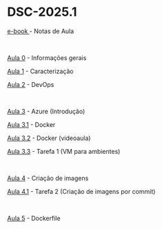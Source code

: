 ﻿# DSC-2025.1

<p><a class="external-link" href="https://academicoifrnedu.sharepoint.com/:u:/s/DSC2024.1/EUUd2cpzokZLvU5vtXYYMfYBH365URXbDgNgJ3PJVPncrA?e=2Rcljl">e-book </a> - Notas de Aula</p>
<p> </p>
<p><a class="external-link" href="https://academicoifrnedu.sharepoint.com/:u:/s/DSC2024.1/ETa9OxUliKxEtFfJRWPQsyUBf294au2XY7tWe9bVSg6RzA?e=oO1Czg">Aula 0</a> - Informações gerais</p>
<p><a class="external-link" href="https://academicoifrnedu.sharepoint.com/:b:/s/DSC2024.1/EYiMTv-1ijNPp7M6bugreegBdv6Enp2u1UJwokDSqZO8-A?e=MPhMTt">Aula 1</a> - Caracterização</p>
<p><a class="external-link" href="https://academicoifrnedu.sharepoint.com/:u:/s/DSC2024.1/EeTzKdniY8lLiM6eQr1a4gwBCe2koylmHWOKoFmYS9Be1A?e=gj1O5h">Aula 2</a> - DevOps</p>
<p> </p>
<p><a class="external-link" href="https://academicoifrnedu.sharepoint.com/:u:/s/DSC2024.1/EXu-sn3f5otBvKjluJZc6uwBech995sGCAduL7FoT5-xZQ?e=vpt0b8">Aula 3</a> - Azure (Introdução)</p>
<p><a class="external-link" href="https://academicoifrnedu.sharepoint.com/:u:/s/DSC2024.1/EcE4PxrCshVNsq1MZ7vAMIkBrhCGURNUX30jY7Y1H7ndwg?e=CDT0bf">Aula 3.1</a> - Docker</p>
<p><a class="external-link" href="https://academicoifrnedu.sharepoint.com/:v:/s/DSC2024.1/Edk1PUH4TyVMvm7IvCFP5RUBZbSRsp0lKY3CloP53lNN-w?e=fPhgUp" mce_href="https://academicoifrnedu.sharepoint.com/:v:/s/DSC2024.1/Edk1PUH4TyVMvm7IvCFP5RUBZbSRsp0lKY3CloP53lNN-w?e=fPhgUp">Aula 3.2</a> - Docker (videoaula)</p>
<p><a class="external-link" href="https://academicoifrnedu.sharepoint.com/:u:/s/DSC2024.1/Eahj17ZyJR5Oh4ShRCoCjB4BH7npMeW0KhBD5od7ChGBnQ?e=WzggYy">Aula 3.3</a> - Tarefa 1 (VM para ambientes)</p>
<br>
<p><a class="external-link" href="https://academicoifrnedu.sharepoint.com/:u:/s/DSC2024.1/EWl-hC43s7tBl_fKirn50NEBg1yP305kFEvtNSV6K10l_Q?e=ED8R6m" mce_href="https://academicoifrnedu.sharepoint.com/:u:/s/DSC2024.1/EWl-hC43s7tBl_fKirn50NEBg1yP305kFEvtNSV6K10l_Q?e=ED8R6m">Aula 4</a> - Criação de imagens</p>
<p><a class="external-link" href="https://academicoifrnedu.sharepoint.com/:u:/s/DSC2024.1/EZi_RcaKPAtOr3Vbun7jjkUBFbWp80TLBIjEh9m2elvQyw?e=M2UHhT" mce_href="https://academicoifrnedu.sharepoint.com/:u:/s/DSC2024.1/EZi_RcaKPAtOr3Vbun7jjkUBFbWp80TLBIjEh9m2elvQyw?e=M2UHhT">Aula 4.1</a> - Tarefa 2 (Criação de imagens por commit)</p>
<br>

<p><a class="external-link" href="https://academicoifrnedu.sharepoint.com/:u:/s/DSC2024.1/EX7URpXNzxJMkAMjvdsF2AcBuduqq6o_jJ9w0yVQ4aZ3bg?e=9OTfE5" mce_href="https://academicoifrnedu.sharepoint.com/:u:/s/DSC2024.1/EX7URpXNzxJMkAMjvdsF2AcBuduqq6o_jJ9w0yVQ4aZ3bg?e=9OTfE5">Aula 5</a> - Dockerfile</p>

  
<!--

<p><a class="external-link" href="https://academicoifrnedu.sharepoint.com/:v:/s/DSC2024.1/Eare-qJqT09Fmb_qzrkSecMBp59QRCMVERjUzZE27s0MZw?e=qrBlTi" mce_href="https://academicoifrnedu.sharepoint.com/:v:/s/DSC2024.1/Eare-qJqT09Fmb_qzrkSecMBp59QRCMVERjUzZE27s0MZw?e=qrBlTi">Aula 5.1</a> - Dockerfile (videoaula)</p>
<p><a class="external-link" href="https://academicoifrnedu.sharepoint.com/:u:/s/DSC2024.1/EYH9ODirj19GhfgHLqXqcMkBSS8K9Yhjtp-6o-k37dR5rg?e=CqDodw" mce_href="https://academicoifrnedu.sharepoint.com/:u:/s/DSC2024.1/EYH9ODirj19GhfgHLqXqcMkBSS8K9Yhjtp-6o-k37dR5rg?e=CqDodw">Aula 5.2</a> - Tarefa 3 (Dockerfile)</p>
<br>
<p><a class="external-link" href="https://academicoifrnedu.sharepoint.com/:u:/s/DSC2024.1/Ecj20N788ypAoR0UWeTI0xQBnrWJTP3vwYx2mJlWPn8plA?e=R7TB0c" mce_href="https://academicoifrnedu.sharepoint.com/:u:/s/DSC2024.1/Ecj20N788ypAoR0UWeTI0xQBnrWJTP3vwYx2mJlWPn8plA?e=R7TB0c">Aula 6</a> - Docker-Compose</p>
<p><a class="external-link" href="https://academicoifrnedu.sharepoint.com/:v:/s/DSC2024.1/ET0jpYXH0R9InGG_AJDefLIBKbLSCgUq6-E8KbPe5M8-_w?e=TrZv1G" mce_href="https://academicoifrnedu.sharepoint.com/:v:/s/DSC2024.1/ET0jpYXH0R9InGG_AJDefLIBKbLSCgUq6-E8KbPe5M8-_w?e=TrZv1G">Aula 6.1</a> - Docker Compose (videoaula)</p>
<p><a class="external-link" href="https://academicoifrnedu.sharepoint.com/:u:/s/DSC2024.1/Ec4gsNc2aHpLi45p1FK7aU0BHOJ1zTgR_ZpbMFMie_SlqA?e=XBO02f" mce_href="https://academicoifrnedu.sharepoint.com/:u:/s/DSC2024.1/Ec4gsNc2aHpLi45p1FK7aU0BHOJ1zTgR_ZpbMFMie_SlqA?e=XBO02f">Aula 6.2</a> - Tarefa 4 (Docker-Compose)</p>
<br>
<p><a class="external-link" href="https://academicoifrnedu.sharepoint.com/:u:/s/DSC2024.1/EUTr89IRrp1IpLJnyEkzD7oB54zKT_MHj89HvATfVG-Sdw?e=PCVTrm" mce_href="https://academicoifrnedu.sharepoint.com/:u:/s/DSC2024.1/EUTr89IRrp1IpLJnyEkzD7oB54zKT_MHj89HvATfVG-Sdw?e=PCVTrm">Aula 7</a> - Integração Contínua</p>
<p><a class="external-link" href="https://academicoifrnedu.sharepoint.com/:u:/s/DSC2024.1/ETtjkp5Qf9tNmPzRPPR54qYBi0p6ODtN-gGNEPKjtRZlcA?e=k2qtkg" mce_href="https://academicoifrnedu.sharepoint.com/:u:/s/DSC2024.1/ETtjkp5Qf9tNmPzRPPR54qYBi0p6ODtN-gGNEPKjtRZlcA?e=k2qtkg">Aula 7.1</a> - Tarefa 5 - Pipeline de Integração Contínua</p>
<br>
<p><a class="external-link" href="https://academicoifrnedu.sharepoint.com/:u:/s/DSC2024.1/EUsbtq-nDDVOhZsl9W8PPPwBAaIw-dRWpljHma4CdW7j2g?e=RmCAmE" mce_href="https://academicoifrnedu.sharepoint.com/:u:/s/DSC2024.1/EUsbtq-nDDVOhZsl9W8PPPwBAaIw-dRWpljHma4CdW7j2g?e=RmCAmE">Aula 8</a> - Entrega Contínua</p>
<p><a class="external-link" href="https://academicoifrnedu.sharepoint.com/:u:/s/DSC2024.1/EYn4UYXpTqpHnp55dyxKwUoBp76qVi2iP3uMP2csKy964Q?e=iQCQiM" mce_href="https://academicoifrnedu.sharepoint.com/:u:/s/DSC2024.1/EYn4UYXpTqpHnp55dyxKwUoBp76qVi2iP3uMP2csKy964Q?e=iQCQiM">Aula 8.1</a> - Tarefa 6 - Pipeline de CD</p>
<br> Links para os serviços <br> Homologação
<p><a class="external-link" href="http://homologacao-be-gza8e4enggfxcaba.eastus-01.azurewebsites.net" mce_href="http://homologacao-be-gza8e4enggfxcaba.eastus-01.azurewebsites.net">Backend</a></p>
<p><a class="external-link" href="http://homologacao-fe-hpdufvh6g3fre2hx.eastus-01.azurewebsites.net" mce_href="http://homologacao-fe-hpdufvh6g3fre2hx.eastus-01.azurewebsites.net">Frontend</a></p>
<br> 100rota
<p><a class="external-link" href="http://100rota-be-hyc7bqdngnawbwcn.brazilsouth-01.azurewebsites.net" mce_href="http://100rota-be-hyc7bqdngnawbwcn.brazilsouth-01.azurewebsites.net">Backend</a></p>
<p><a class="external-link" href="http://100rota-fe-g7cqg2c6efe5ebff.brazilsouth-01.azurewebsites.net" mce_href="http://100rota-fe-g7cqg2c6efe5ebff.brazilsouth-01.azurewebsites.net">Frontend</a></p>
<br> Ajeitaqui
<p><a class="external-link" href="http://ajeitaqui-be-hge4gue7fzdeh2hr.brazilsouth-01.azurewebsites.net" mce_href="http://ajeitaqui-be-hge4gue7fzdeh2hr.brazilsouth-01.azurewebsites.net">Backend</a></p>
<p><a class="external-link" href="http://ajeitaqui-fe-dubfdjcmbsebbrgm.brazilsouth-01.azurewebsites.net" mce_href="http://ajeitaqui-fe-dubfdjcmbsebbrgm.brazilsouth-01.azurewebsites.net">Frontend</a></p>
<br> Nannys pets
<p><a class="external-link" href="https://nannyspets-be-drc8ggc3d4c7hxfr.brazilsouth-01.azurewebsites.net/" mce_href="https://nannyspets-be-drc8ggc3d4c7hxfr.brazilsouth-01.azurewebsites.net/">Backend</a></p>
<p><a class="external-link" href="https://nannyspets-fe-ceefa9ccgfb0cnfq.brazilsouth-01.azurewebsites.net/" mce_href="https://nannyspets-fe-ceefa9ccgfb0cnfq.brazilsouth-01.azurewebsites.net/">Frontend</a></p>
<br> Potifruti
<p><a class="external-link" href="http://potifruti-be-bhhncyebfbh7eah3.brazilsouth-01.azurewebsites.net" mce_href="http://potifruti-be-bhhncyebfbh7eah3.brazilsouth-01.azurewebsites.net">Backend</a></p>
<p><a class="external-link" href="http://potifruti-fe-begjacbcdsfsadda.brazilsouth-01.azurewebsites.net" mce_href="http://potifruti-fe-begjacbcdsfsadda.brazilsouth-01.azurewebsites.net">Frontend</a></p>
<br> Vumbora
<p><a class="external-link" href="http://vumbora-be-cdf6geb4brfhdudh.brazilsouth-01.azurewebsites.net" mce_href="http://vumbora-be-cdf6geb4brfhdudh.brazilsouth-01.azurewebsites.net">Backend</a></p>
<p><a class="external-link" href="http://vumbora-fe-dgbffegzaudweadr.brazilsouth-01.azurewebsites.net" mce_href="http://vumbora-fe-dgbffegzaudweadr.brazilsouth-01.azurewebsites.net">Frontend</a></p>
-->
